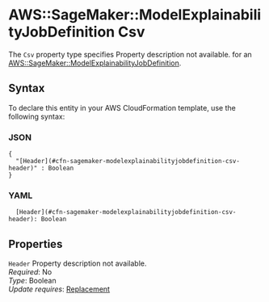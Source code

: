 # AWS::SageMaker::ModelExplainabilityJobDefinition Csv<a name="aws-properties-sagemaker-modelexplainabilityjobdefinition-csv"></a>

<a name="aws-properties-sagemaker-modelexplainabilityjobdefinition-csv-description"></a>The `Csv` property type specifies Property description not available\. for an [AWS::SageMaker::ModelExplainabilityJobDefinition](aws-resource-sagemaker-modelexplainabilityjobdefinition.md)\.

## Syntax<a name="aws-properties-sagemaker-modelexplainabilityjobdefinition-csv-syntax"></a>

To declare this entity in your AWS CloudFormation template, use the following syntax:

### JSON<a name="aws-properties-sagemaker-modelexplainabilityjobdefinition-csv-syntax.json"></a>

```
{
  "[Header](#cfn-sagemaker-modelexplainabilityjobdefinition-csv-header)" : Boolean
}
```

### YAML<a name="aws-properties-sagemaker-modelexplainabilityjobdefinition-csv-syntax.yaml"></a>

```
  [Header](#cfn-sagemaker-modelexplainabilityjobdefinition-csv-header): Boolean
```

## Properties<a name="aws-properties-sagemaker-modelexplainabilityjobdefinition-csv-properties"></a>

`Header` <a name="cfn-sagemaker-modelexplainabilityjobdefinition-csv-header"></a>
Property description not available\.  
_Required_: No  
_Type_: Boolean  
_Update requires_: [Replacement](https://docs.aws.amazon.com/AWSCloudFormation/latest/UserGuide/using-cfn-updating-stacks-update-behaviors.html#update-replacement)
